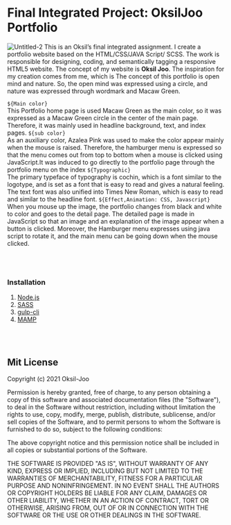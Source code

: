 
# Final Integrated Project: OksilJoo Portfolio
![Untitled-2](https://user-images.githubusercontent.com/72535594/136686402-29f47b98-17cd-4906-bbae-df26c2a215e2.png)
This is an Oksil’s final integrated assignment. I create a portfolio website based on the HTML/CSS/JAVA Script/ SCSS. The work is responsible for designing, coding, and semantically tagging a responsive HTML5 website. The concept of my website is **Oksil Joo**. The inspiration for my creation comes from me, which is The concept of this portfolio is open mind and nature. So, the open mind was expressed using a circle, and nature was expressed through wordmark and Macaw Green.<br/>

`${Main color}`<br/>
This Portfolio home page is used Macaw Green as the main color, so it was expressed as a Macaw Green circle in the center of the main page. Therefore, it was mainly used in headline background, text, and index pages.
`${sub color}`<br/>
As an auxiliary color, Azalea Pink was used to make the color appear mainly when the mouse is raised. Therefore, the hamburger menu is expressed so that the menu comes out from top to bottom when a mouse is clicked using JavaScript.It was induced to go directly to the portfolio page through the portfolio menu on the index
`${Typographic}`<br/>
The primary typeface of typography is cochin, which is a font similar to the logotype, and is set as a font that is easy to read and gives a natural feeling. The text font was also unified into Times New Roman, which is easy to read and similar to the headline font.
`${Effect,Animation: CSS, Javascript}`<br/>
When you mouse up the image, the portfolio changes from black and white to color and goes to the detail page. The detailed page is made in JavaScript so that an image and an explanation of the image appear when a button is clicked.
Moreover, the Hamburger menu expresses using java script to rotate it, and the main menu can be going down when the mouse clicked.

<br/><br/>
### Installation
1. [Node.js](https://nodejs.org/)
2. [SASS](https://sass-lang.com/)
3. [gulp-cli](https://www.npmjs.com/)
4. [MAMP](https://www.mamp.info/)

<br/><br/>
## Mit License

Copyright (c) 2021 Oksil-Joo

Permission is hereby granted, free of charge, to any person obtaining a copy
of this software and associated documentation files (the "Software"), to deal
in the Software without restriction, including without limitation the rights
to use, copy, modify, merge, publish, distribute, sublicense, and/or sell
copies of the Software, and to permit persons to whom the Software is
furnished to do so, subject to the following conditions:

The above copyright notice and this permission notice shall be included in all
copies or substantial portions of the Software.

THE SOFTWARE IS PROVIDED "AS IS", WITHOUT WARRANTY OF ANY KIND, EXPRESS OR
IMPLIED, INCLUDING BUT NOT LIMITED TO THE WARRANTIES OF MERCHANTABILITY,
FITNESS FOR A PARTICULAR PURPOSE AND NONINFRINGEMENT. IN NO EVENT SHALL THE
AUTHORS OR COPYRIGHT HOLDERS BE LIABLE FOR ANY CLAIM, DAMAGES OR OTHER
LIABILITY, WHETHER IN AN ACTION OF CONTRACT, TORT OR OTHERWISE, ARISING FROM,
OUT OF OR IN CONNECTION WITH THE SOFTWARE OR THE USE OR OTHER DEALINGS IN THE
SOFTWARE.